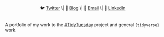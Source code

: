 <center>
🐦 <a href="https://twitter.com/Edgar_Zamora_">Twitter</a> \| 📝
<a href="https://edgarzamora.netlify.com/">Blog</a> \| 📧
<a href="mailto:edgarzamora2012@hotmail.com">Email</a> \| 👔
<a href="https://www.linkedin.com/in/edgar-zamora-01896b148/">LinkedIn</a>

</center>
<br>

A portfolio of my work to the
<a href="https://github.com/rfordatascience/tidytuesday">\#TidyTuesday</a>
project and general `{tidyverse}` work.

<br>
